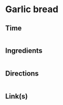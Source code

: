 # Garlic bread

## Time 
```

```

## Ingredients
```

```


## Directions
```

```


## Link(s)
```

```
